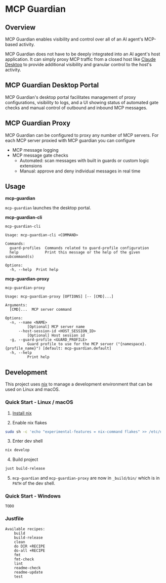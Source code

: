 # MCP Guardian

## Overview

MCP Guardian enables visibility and control over all of an AI agent's MCP-based activity.

MCP Guardian does not have to be deeply integrated into an AI agent's host application. It can simply proxy MCP traffic from a closed host like [Claude Desktop](https://claude.ai/download) to provide additional visibility and granular control to the host's activity.

## MCP Guardian Desktop Portal

MCP Guardian's desktop portal facilitates management of proxy configurations, visibility to logs, and a UI showing status of automated gate checks and manual control of outbound and inbound MCP messages.

## MCP Guardian Proxy

MCP Guardian can be configured to proxy any number of MCP servers. For each MCP server proxied with MCP guardian you can configure
- MCP message logging
- MCP message gate checks
  - Automated: scan messages with built in guards or custom logic extensions
  - Manual: approve and deny individual messages in real time

## Usage

**mcp-guardian**

`mcp-guardian` launches the desktop portal.

**mcp-guardian-cli**
```present mcp-guardian-cli --help
mcp-guardian-cli

Usage: mcp-guardian-cli <COMMAND>

Commands:
  guard-profiles  Commands related to guard-profile configuration
  help            Print this message or the help of the given subcommand(s)

Options:
  -h, --help  Print help
```

**mcp-guardian-proxy**
```present mcp-guardian-proxy --help
mcp-guardian-proxy

Usage: mcp-guardian-proxy [OPTIONS] [-- [CMD]...]

Arguments:
  [CMD]...  MCP server command

Options:
  -n, --name <NAME>
          [Optional] MCP server name
      --host-session-id <HOST_SESSION_ID>
          [Optional] Host session id
  -g, --guard-profile <GUARD_PROFILE>
          Guard profile to use for the MCP server ("{namespace}.{profile_name}") [default: mcp-guardian.default]
  -h, --help
          Print help
```

## Development

This project uses [nix](https://nixos.org/) to manage a development environment that can be used on Linux and macOS.

### Quick Start - Linux / macOS

1. [Install nix](https://nixos.org/download/)

2. Enable nix flakes
```bash
sudo sh -c 'echo "experimental-features = nix-command flakes" >> /etc/nix/nix.conf'
```

3. Enter dev shell
```bash
nix develop
```

4. Build project
```bash
just build-release
```

5. `mcp-guardian` and `mcp-guardian-proxy` are now in `_build/bin/` which is in `PATH` of the dev shell.

### Quick Start - Windows

```
TODO
```

### Justfile

```present just --list
Available recipes:
    build
    build-release
    clean
    do DIR +RECIPE
    do-all +RECIPE
    fmt
    fmt-check
    lint
    readme-check
    readme-update
    test
```
